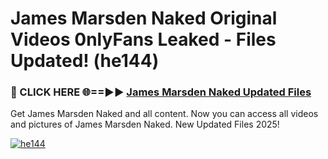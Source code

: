 # James Marsden Naked Original Videos 0nlyFans Leaked - Files Updated! (he144)

<h3>🔴 CLICK HERE 🌐==►► <a href="https://tinyurl.com/up5wt9bj" rel="nofollow">James Marsden Naked Updated Files</a></h3>

Get James Marsden Naked and all content. Now you can access all videos and pictures of James Marsden Naked. New Updated Files 2025!

[![he144](https://i.imgur.com/ABiUzMV.gif)](https://tinyurl.com/up5wt9bj)
